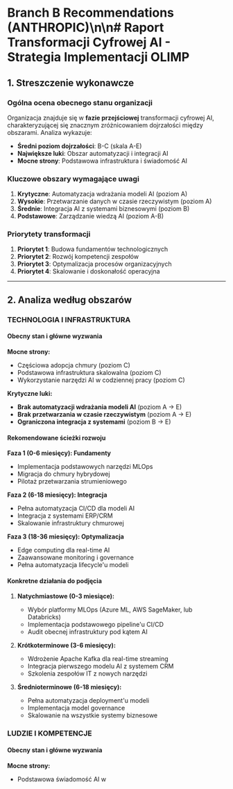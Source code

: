 # Branch B Recommendations (ANTHROPIC)\n\n# Raport Transformacji Cyfrowej AI - Strategia Implementacji OLIMP

## 1. Streszczenie wykonawcze

### Ogólna ocena obecnego stanu organizacji

Organizacja znajduje się w **fazie przejściowej** transformacji cyfrowej AI, charakteryzującej się znacznym zróżnicowaniem dojrzałości między obszarami. Analiza wykazuje:

- **Średni poziom dojrzałości**: B-C (skala A-E)
- **Największe luki**: Obszar automatyzacji i integracji AI
- **Mocne strony**: Podstawowa infrastruktura i świadomość AI

### Kluczowe obszary wymagające uwagi

1. **Krytyczne**: Automatyzacja wdrażania modeli AI (poziom A)
2. **Wysokie**: Przetwarzanie danych w czasie rzeczywistym (poziom A)
3. **Średnie**: Integracja AI z systemami biznesowymi (poziom B)
4. **Podstawowe**: Zarządzanie wiedzą AI (poziom A-B)

### Priorytety transformacji

1. **Priorytet 1**: Budowa fundamentów technologicznych
2. **Priorytet 2**: Rozwój kompetencji zespołów
3. **Priorytet 3**: Optymalizacja procesów organizacyjnych
4. **Priorytet 4**: Skalowanie i doskonałość operacyjna

---

## 2. Analiza według obszarów

### TECHNOLOGIA I INFRASTRUKTURA

#### Obecny stan i główne wyzwania

**Mocne strony:**
- Częściowa adopcja chmury (poziom C)
- Podstawowa infrastruktura skalowalna (poziom C)
- Wykorzystanie narzędzi AI w codziennej pracy (poziom C)

**Krytyczne luki:**
- **Brak automatyzacji wdrażania modeli AI** (poziom A → E)
- **Brak przetwarzania w czasie rzeczywistym** (poziom A → E)
- **Ograniczona integracja z systemami** (poziom B → E)

#### Rekomendowane ścieżki rozwoju

**Faza 1 (0-6 miesięcy): Fundamenty**
- Implementacja podstawowych narzędzi MLOps
- Migracja do chmury hybrydowej
- Pilotaż przetwarzania strumieniowego

**Faza 2 (6-18 miesięcy): Integracja**
- Pełna automatyzacja CI/CD dla modeli AI
- Integracja z systemami ERP/CRM
- Skalowanie infrastruktury chmurowej

**Faza 3 (18-36 miesięcy): Optymalizacja**
- Edge computing dla real-time AI
- Zaawansowane monitoring i governance
- Pełna automatyzacja lifecycle'u modeli

#### Konkretne działania do podjęcia

1. **Natychmiastowe (0-3 miesiące):**
   - Wybór platformy MLOps (Azure ML, AWS SageMaker, lub Databricks)
   - Implementacja podstawowego pipeline'u CI/CD
   - Audit obecnej infrastruktury pod kątem AI

2. **Krótkoterminowe (3-6 miesięcy):**
   - Wdrożenie Apache Kafka dla real-time streaming
   - Integracja pierwszego modelu AI z systemem CRM
   - Szkolenia zespołów IT z nowych narzędzi

3. **Średnioterminowe (6-18 miesięcy):**
   - Pełna automatyzacja deployment'u modeli
   - Implementacja model governance
   - Skalowanie na wszystkie systemy biznesowe

### LUDZIE I KOMPETENCJE

#### Obecny stan i główne wyzwania

**Mocne strony:**
- Podstawowa świadomość AI w